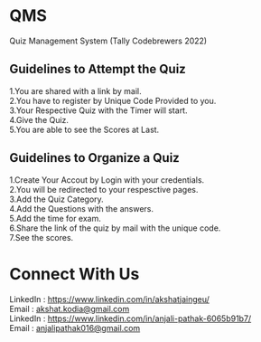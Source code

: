 # QMS
Quiz Management System (Tally Codebrewers 2022)
## Guidelines to Attempt the Quiz
1.You are shared with a link by mail.<br>
2.You have to register by Unique Code Provided to you.<br>
3.Your Respective Quiz with the Timer will start.<br>
4.Give the Quiz.<br>
5.You are able to see the Scores at Last.<br>

## Guidelines to Organize a Quiz
1.Create Your Accout by Login with your credentials.<br>
2.You will be redirected to your respesctive pages.<br>
3.Add the Quiz Category.<br>
4.Add the Questions with the answers.<br>
5.Add the time for exam.<br>
6.Share the link of the quiz by mail with the unique code.<br>
7.See the scores.<br>


# Connect With Us
LinkedIn : https://www.linkedin.com/in/akshatjaingeu/<br/>
Email : akshat.kodia@gmail.com<br/>
LinkedIn : https://www.linkedin.com/in/anjali-pathak-6065b91b7/<br/>
Email : anjalipathak016@gmail.com





